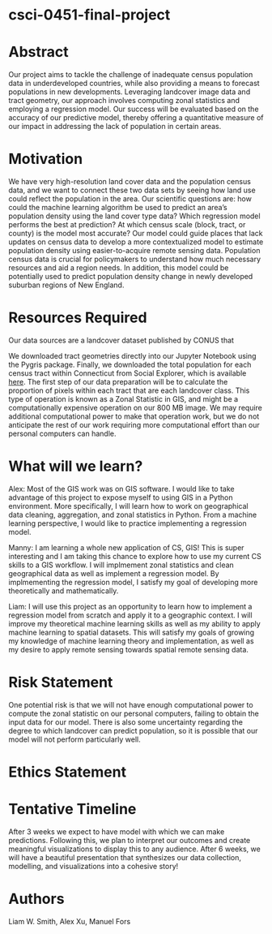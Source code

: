# csci-0451-final-project

# Abstract
Our project aims to tackle the challenge of inadequate census population data in underdeveloped countries, while also providing a means to forecast populations in new developments. Leveraging landcover image data and tract geometry, our approach involves computing zonal statistics and employing a regression model. Our success will be evaluated based on the accuracy of our predictive model, thereby offering a quantitative measure of our impact in addressing the lack of population in certain areas.

# Motivation
We have very high-resolution land cover data and the population census data, and we want to connect these two data sets by seeing how land use could reflect the population in the area. Our scientific questions are: how could the machine learning algorithm be used to predict an area’s population density using the land cover type data? Which regression model performs the best at prediction? At which census scale (block, tract, or county) is the model most accurate? Our model could guide places that lack updates on census data to develop a more contextualized model to estimate population density using easier-to-acquire remote sensing data. Population census data is crucial for policymakers to understand how much necessary resources and aid a region needs. In addition, this model could be potentially used to predict population density change in newly developed suburban regions of New England. 


# Resources Required
Our data sources are a landcover dataset published by CONUS that 

We downloaded tract geometries directly into our Jupyter Notebook using the Pygris package.
Finally, we downloaded the total population for each census tract within Connecticut from Social Explorer, which is available [here](data/population.csv).
The first step of our data preparation will be to calculate the proportion of pixels within each tract that are each landcover class.
This type of operation is known as a Zonal Statistic in GIS, and might be a computationally expensive operation on our 800 MB image.
We may require additional computational power to make that operation work, but we do not anticipate the rest of our work requiring more computational effort than our personal computers can handle.


# What will we learn?
Alex: Most of the GIS work was on GIS software. I would like to take advantage of this project to expose myself to using GIS in a Python environment. More specifically, I will learn how to work on geographical data cleaning, aggregation, and zonal statistics in Python. From a machine learning perspective, I would like to practice implementing a regression model. 

Manny: I am learning a whole new application of CS, GIS! This is super interesting and I am taking this chance to explore how to use my current CS skills to a GIS workflow. I will implmement zonal statistics and clean geographical data as well as implement a regression model. By implmementing the regression model, I satisfy my goal of developing more theoretically and mathematically. 

Liam: I will use this project as an opportunity to learn how to implement a regression model from scratch and apply it to a geographic context. I will improve my theoretical machine learning skills as well as my ability to apply machine learning to spatial datasets. This will satisfy my goals of growing my knowledge of machine learning theory and implementation, as well as my desire to apply remote sensing towards spatial remote sensing data.

# Risk Statement
One potential risk is that we will not have enough computational power to compute the zonal statistic on our personal computers, failing to obtain the input data for our model.
There is also some uncertainty regarding the degree to which landcover can predict population, so it is possible that our model will not perform particularly well.

# Ethics Statement

# Tentative Timeline
After 3 weeks we expect to have model with which we can make predictions. Following this, we plan to interpret our outcomes and create meaningful visualizations to display this to any audience. After 6 weeks, we will have a beautiful presentation that synthesizes our data collection, modelling, and visualizations into a cohesive story!

# Authors 
Liam W. Smith, Alex Xu, Manuel Fors

